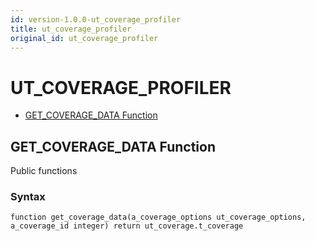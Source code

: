 ```yaml
---
id: version-1.0.0-ut_coverage_profiler
title: ut_coverage_profiler
original_id: ut_coverage_profiler
---
```


# UT_COVERAGE_PROFILER






- [GET_COVERAGE_DATA Function](#get_coverage_data)












 
## GET_COVERAGE_DATA Function<a name="get_coverage_data"></a>


<p>
<p>Public functions</p>
</p>

### Syntax
```plsql
function get_coverage_data(a_coverage_options ut_coverage_options, a_coverage_id integer) return ut_coverage.t_coverage
```

 





 
